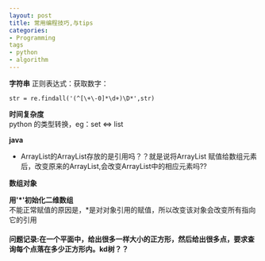 ```yaml
---
layout: post
title: 常用编程技巧,与tips
categories:
- Programming
tags
- python
- algorithm
---
```


**字符串**
正则表达式：获取数字：
```str = str.strip()  
str = re.findall('(^[\+\-0]*\d+)\D*',str)
```  

**时间复杂度**  
python 的类型转换，eg：set <=> list

**java**   
- ArrayList的ArrayList存放的是引用吗？？就是说将ArrayList 赋值给数组元素后，改变原来的ArrayList,会改变ArrayList中的相应元素吗??

**数组对象**  

**用'*'初始化二维数组**  
不能正常赋值的原因是，*是对对象引用的赋值，所以改变该对象会改变所有指向它的引用

#### 问题记录:在一个平面中，给出很多一样大小的正方形，然后给出很多点，要求查询每个点落在多少正方形内。kd树？？
